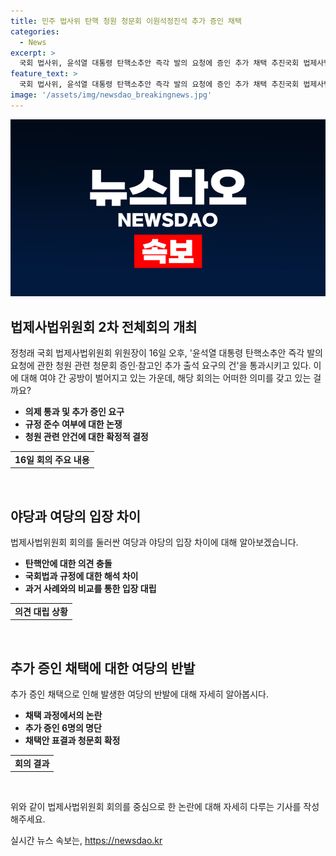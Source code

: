 ```yaml
---
title: 민주 법사위 탄핵 청원 청문회 이원석정진석 추가 증인 채택
categories:
  - News
excerpt: >
  국회 법사위, 윤석열 대통령 탄핵소추안 즉각 발의 요청에 증인 추가 채택 추진국회 법제사법위원회에서 진행 중인 윤석열 대통령 탄핵청문회를 둘러싼 여야 간 갈등이 고조되고 있다. 16일에 이어 19일과 26일로 예정된 청문회에 추가 증인을 채택하는 등의 결정에 대해 여당과 야당 간 마찰이 이어지고 있으며, 이로 인해 회의장에서의 퇴장 사태까지 벌어졌다. 19일과 26일 청문회에서는 각각 채 상병 순직 수사, 김 여사의 명품가방 의혹 등이 논의될 예정이다.
feature_text: >
  국회 법사위, 윤석열 대통령 탄핵소추안 즉각 발의 요청에 증인 추가 채택 추진국회 법제사법위원회에서 진행 중인 윤석열 대통령 탄핵청문회를 둘러싼 여야 간 갈등이 고조되고 있다. 16일에 이어 19일과 26일로 예정된 청문회에 추가 증인을 채택하는 등의 결정에 대해 여당과 야당 간 마찰이 이어지고 있으며, 이로 인해 회의장에서의 퇴장 사태까지 벌어졌다. 19일과 26일 청문회에서는 각각 채 상병 순직 수사, 김 여사의 명품가방 의혹 등이 논의될 예정이다.
image: '/assets/img/newsdao_breakingnews.jpg'
---
```


<p><img src="/assets/img/newsdao_breakingnews.jpg" alt="firstkoreanews 속보" /></p>

<h2 data-ke-size="size26">법제사법위원회 2차 전체회의 개최</h2>

<p data-ke-size="size16">정청래 국회 법제사법위원회 위원장이 16일 오후, '윤석열 대통령 탄핵소추안 즉각 발의 요청에 관한 청원 관련 청문회 증인·참고인 추가 출석 요구의 건'을 통과시키고 있다. 이에 대해 여야 간 공방이 벌어지고 있는 가운데, 해당 회의는 어떠한 의미를 갖고 있는 걸까요?</p>

<ul>
    <li><b>의제 통과 및 추가 증인 요구</b></li>
    <li><b>규정 준수 여부에 대한 논쟁</b></li>
    <li><b>청원 관련 안건에 대한 확정적 결정</b></li>
</ul>

<table>
    <tr>
        <td style="text-align: center; height: 17px;"><b>16일 회의 주요 내용 </b></td>
    </tr>
</table>

<p data-ke-size="size16">&nbsp;</p>

<h2 data-ke-size="size26">야당과 여당의 입장 차이</h2>

<p data-ke-size="size16">법제사법위원회 회의를 둘러싼 여당과 야당의 입장 차이에 대해 알아보겠습니다.</p>

<ul>
    <li><b>탄핵안에 대한 의견 충돌</b></li>
    <li><b>국회법과 규정에 대한 해석 차이</b></li>
    <li><b>과거 사례와의 비교를 통한 입장 대립</b></li>
</ul>

<table>
    <tr>
        <td style="text-align: center; height: 17px;"><b>의견 대립 상황</b></td>
    </tr>
</table>

<p data-ke-size="size16">&nbsp;</p>

<h2 data-ke-size="size26">추가 증인 채택에 대한 여당의 반발</h2>

<p data-ke-size="size16">추가 증인 채택으로 인해 발생한 여당의 반발에 대해 자세히 알아봅시다.</p>

<ul>
    <li><b>채택 과정에서의 논란</b></li>
    <li><b>추가 증인 6명의 명단</b></li>
    <li><b>채택안 표결과 청문회 확정</b></li>
</ul>

<table>
    <tr>
        <td style="text-align: center; height: 17px;"><b>회의 결과</b></td>
    </tr>
</table>

<p data-ke-size="size16">&nbsp;</p>

<p>위와 같이 법제사법위원회 회의를 중심으로 한 논란에 대해 자세히 다루는 기사를 작성해주세요. </p>
실시간 뉴스 속보는, <a href="https://newsdao.kr" rel="dofollow">https://newsdao.kr</a>


